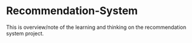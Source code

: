 # Recommendation-System
This is overview/note of the learning and thinking on the recommendation system project.
